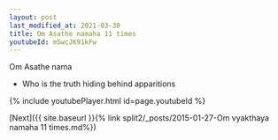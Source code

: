 ```yaml
---
layout: post
last_modified_at: 2021-03-30
title: Om Asathe namaha 11 times
youtubeId: mSwcJK91kFw
---
```

 
 
Om Asathe nama 
 
 -  Who is the truth hiding behind apparitions 
 
  
 
  
 
 
 
 
 
 


{% include youtubePlayer.html id=page.youtubeId %}
 
[Next]({{ site.baseurl }}{% link  split2/_posts/2015-01-27-Om vyakthaya namaha 11 times.md%})
 
